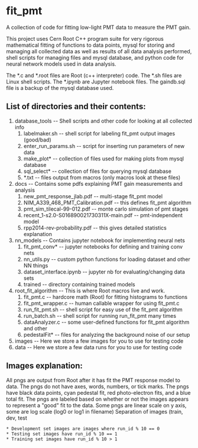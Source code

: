 # fit_pmt
A collection of code for fitting low-light PMT data to measure the PMT gain.

This project uses Cern Root C++ program suite for very rigorous mathematical fitting
of functions to data points, mysql for storing and managing all collected data as 
well as results of all data analysis performed, shell scripts for managing files and
mysql database, and python code for neural network models used in data analysis.

The *.c and *.root files are Root (c++ interpreter) code.
The *.sh files are Linux shell scripts.
The *.ipynb are Jupyter notebook files.
The gaindb.sql file is a backup of the mysql database used.

## List of directories and their contents:
1)  database_tools -- Shell scripts and other code for looking at all collected info
	1)  labelmaker.sh -- shell script for labeling fit_pmt output images (good/bad)
	2)  enter_run_params.sh -- script for inserting run parameters of new data
	3)  make_plot* -- collection of files used for making plots from mysql database
	4)  sql_select* -- collection of files for querying mysql database
	5)  *.txt -- files output from macros (only macros look at these files)
2)  docs -- Contains some pdfs explaining PMT gain measurements and analysis
	1)  new_pmt_response_jlab.pdf -- multi-stage fit_pmt model
	2)  NIM_A339_468_PMT_Calibration.pdf -- this defines fit_pmt algorithm
	3)  pmt_sim_tilecal-99-012.pdf -- monte carlo simulation of pmt stages
	4)  recent_1-s2.0-S016890021730311X-main.pdf -- pmt-independent model
	5)  rpp2014-rev-probability.pdf -- this gives detailed statistics explanation
3)  nn_models -- Contains jupyter notebook for implementing neural nets
	1)  fit_pmt_conv* -- jupyter notebooks for defining and training conv nets
	2)  nn_utils.py -- custom python functions for loading dataset and other NN things 
	3)  dataset_interface.ipynb -- jupyter nb for evaluating/changing data sets
	4)  trained -- directory containing trained models
4)  root_fit_algorithm -- This is where Root macros live and work.
	1)  fit_pmt.c -- hardcore math (Root) for fitting histograms to functions
	2)  fit_pmt_wrapper.c -- human callable wrapper for using fit_pmt.c
	3)  run_fit_pmt.sh -- shell script for easy use of the fit_pmt algorithm
	4)  run_batch.sh -- shell script for running run_fit_pmt many times
	5)  dataAnalyzer.c -- some user-defined functions for fit_pmt algorithm and other
	6)  pedestalFit* -- files for analyzing the background noise of our setup
5)  images -- Here we store a few images for you to use for testing code
6)  data -- Here we store a few data runs for you to use for testing code


## Images explanation:
All pngs are output from Root after it has fit the PMT response model to data.
The pngs do not have axes, words, numbers, or tick marks. 
The pngs have black data points, cyan pedestal fit, red photo-electron fits, and a blue total fit.
The pngs are labeled based on whether or not the images appears to represent a "good" fit to the data.
Some pngs are linear scale on y axis, some are log scale (log0 or log1 in filename)
Separation of images (train, dev, test

	* Development set images are images where run_id % 10 == 0
	* Testing set images have run_id % 10 == 1
	* Training set images have run_id % 10 > 1

